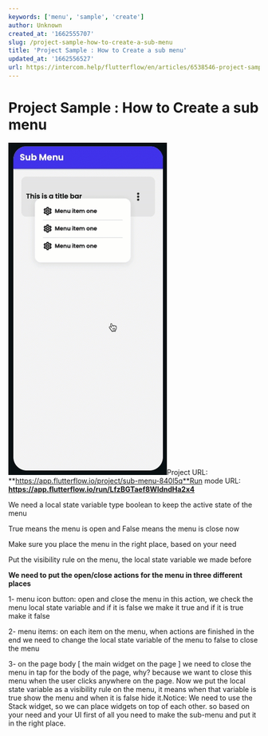 ```yaml
---
keywords: ['menu', 'sample', 'create']
author: Unknown
created_at: '1662555707'
slug: /project-sample-how-to-create-a-sub-menu
title: 'Project Sample : How to Create a sub menu'
updated_at: '1662556527'
url: https://intercom.help/flutterflow/en/articles/6538546-project-sample-how-to-create-a-sub-menu
---
```

# Project Sample : How to Create a sub menu

![](../assets/20250430121319778896.gif)Project URL: **https://app.flutterflow.io/project/sub-menu-840l5q**Run mode URL: **https://app.flutterflow.io/run/LfzBGTaef8WldndHa2x4**

We need a local state variable type boolean to keep the active state of the menu

True means the menu is open and False means the menu is close now

Make sure you place the menu in the right place, based on your need

Put the visibility rule on the menu, the local state variable we made before

**We need to put the open/close actions for the menu in three different places**

1- menu icon button: open and close the menu
in this action, we check the menu local state variable and if it is false we make it true and if it is true make it false

2- menu items: on each item on the menu, when actions are finished in the end we need to change the local state variable of the menu to false to close the menu

3- on the page body [ the main widget on the page ] we need to close the menu in tap for the body of the page, why? because we want to close this menu when the user clicks anywhere on the page.
Now we put the local state variable as a visibility rule on the menu, it means when that variable is true show the menu and when it is false hide it.Notice: We need to use the Stack widget, so we can place widgets on top of each other. so based on your need and your UI first of all you need to make the sub-menu and put it in the right place.

